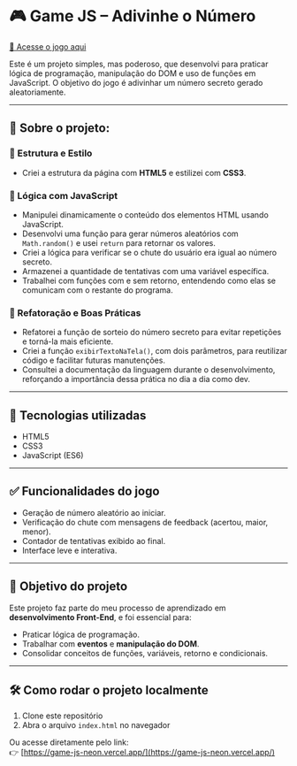 # 🎮 Game JS – Adivinhe o Número

[🔗 Acesse o jogo aqui](https://game-js-neon.vercel.app/)

Este é um projeto simples, mas poderoso, que desenvolvi para praticar lógica de programação, manipulação do DOM e uso de funções em JavaScript. O objetivo do jogo é adivinhar um número secreto gerado aleatoriamente.

---

## 🚀 Sobre o projeto:

### 📄 Estrutura e Estilo
- Criei a estrutura da página com **HTML5** e estilizei com **CSS3**.

### 🧠 Lógica com JavaScript
- Manipulei dinamicamente o conteúdo dos elementos HTML usando JavaScript.
- Desenvolvi uma função para gerar números aleatórios com `Math.random()` e usei `return` para retornar os valores.
- Criei a lógica para verificar se o chute do usuário era igual ao número secreto.
- Armazenei a quantidade de tentativas com uma variável específica.
- Trabalhei com funções com e sem retorno, entendendo como elas se comunicam com o restante do programa.

### 🔁 Refatoração e Boas Práticas
- Refatorei a função de sorteio do número secreto para evitar repetições e torná-la mais eficiente.
- Criei a função `exibirTextoNaTela()`, com dois parâmetros, para reutilizar código e facilitar futuras manutenções.
- Consultei a documentação da linguagem durante o desenvolvimento, reforçando a importância dessa prática no dia a dia como dev.

---

## 🧩 Tecnologias utilizadas

- HTML5  
- CSS3  
- JavaScript (ES6)

---

## ✅ Funcionalidades do jogo

- Geração de número aleatório ao iniciar.
- Verificação do chute com mensagens de feedback (acertou, maior, menor).
- Contador de tentativas exibido ao final.
- Interface leve e interativa.

---

## 📌 Objetivo do projeto

Este projeto faz parte do meu processo de aprendizado em **desenvolvimento Front-End**, e foi essencial para:
- Praticar lógica de programação.
- Trabalhar com **eventos** e **manipulação do DOM**.
- Consolidar conceitos de funções, variáveis, retorno e condicionais.

---

## 🛠️ Como rodar o projeto localmente

1. Clone este repositório
2. Abra o arquivo `index.html` no navegador

Ou acesse diretamente pelo link:  
👉 [https://game-js-neon.vercel.app/](https://game-js-neon.vercel.app/)
